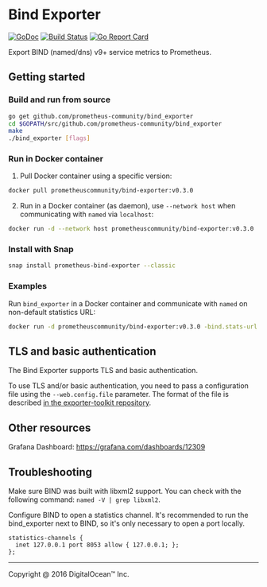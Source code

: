 # Bind Exporter
[![GoDoc](https://godoc.org/github.com/prometheus-community/bind_exporter?status.svg)](https://godoc.org/github.com/prometheus-community/bind_exporter)
[![Build Status](https://circleci.com/gh/prometheus-community/bind_exporter.svg?style=svg)](https://circleci.com/gh/prometheus-community/bind_exporter)
[![Go Report Card](https://goreportcard.com/badge/prometheus-community/bind_exporter)](https://goreportcard.com/report/prometheus-community/bind_exporter)

Export BIND (named/dns) v9+ service metrics to Prometheus.

## Getting started

### Build and run from source
```bash
go get github.com/prometheus-community/bind_exporter
cd $GOPATH/src/github.com/prometheus-community/bind_exporter
make
./bind_exporter [flags]
```

### Run in Docker container

1. Pull Docker container using a specific version:
```bash
docker pull prometheuscommunity/bind-exporter:v0.3.0
```
2. Run in a Docker container (as daemon), use `--network host` when communicating with `named` via `localhost`:
```bash
docker run -d --network host prometheuscommunity/bind-exporter:v0.3.0
```

### Install with Snap

```bash
snap install prometheus-bind-exporter --classic
```

### Examples

Run `bind_exporter` in a Docker container and communicate with `named` on non-default statistics URL:
```bash
docker run -d prometheuscommunity/bind-exporter:v0.3.0 -bind.stats-url http://<IP/hostname>:8053
```

## TLS and basic authentication

The Bind Exporter supports TLS and basic authentication.

To use TLS and/or basic authentication, you need to pass a configuration file
using the `--web.config.file` parameter. The format of the file is described
[in the exporter-toolkit repository](https://github.com/prometheus/exporter-toolkit/blob/master/docs/web-configuration.md).

## Other resources

Grafana Dashboard: https://grafana.com/dashboards/12309

## Troubleshooting

Make sure BIND was built with libxml2 support. You can check with the following
command: `named -V | grep libxml2`.

Configure BIND to open a statistics channel. It's recommended to run the
bind\_exporter next to BIND, so it's only necessary to open a port locally.

```
statistics-channels {
  inet 127.0.0.1 port 8053 allow { 127.0.0.1; };
};
```

---

Copyright @ 2016 DigitalOcean™ Inc.
